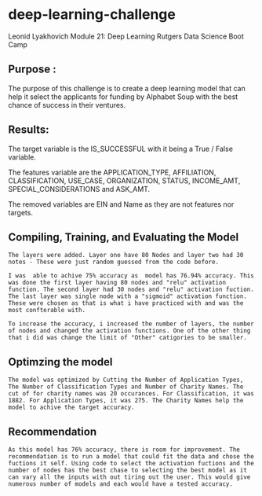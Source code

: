 # deep-learning-challenge
Leonid Lyakhovich
Module 21: Deep Learning
Rutgers Data Science Boot Camp

## Purpose :
 The purpose of this challenge is to create a deep learning model that can help it select the applicants for funding by Alphabet Soup with the best chance of success in their ventures. 
 
## Results:
  The target variable is the IS_SUCCESSFUL with it being a True / False variable.
  
  The features variable are the APPLICATION_TYPE, AFFILIATION, CLASSIFICATION, USE_CASE, ORGANIZATION, STATUS, INCOME_AMT, SPECIAL_CONSIDERATIONS and ASK_AMT.
  
  The removed variables are EIN and Name as they are not features nor targets. 
  
## Compiling, Training, and Evaluating the Model

	The layers were added. Layer one have 80 Nodes and layer two had 30 notes - These were just random guessed from the code before.
	
	I was  able to achive 75% accuracy as  model has 76.94% accuracy. This was done the first layer having 80 nodes and "relu" activation function. The second layer had 30 nodes and "relu" activation fuction. The last layer was single node with a "sigmoid" activation function. These were chosen as that is what i have practiced with and was the most confterable with. 
	
	To increase the accuracy, i increased the number of layers, the number of nodes and changed the activation functions. One of the other thing that i did was change the limit of "Other" catigories to be smaller. 
	
## Optimzing the model
	
	The model was optimized by Cutting the Number of Application Types, The Number of Classification Types and Number of Charity Names. The cut of for charity names was 20 occurances. For Classification, it was 1882. For Application Types, it was 275. The Charity Names help the model to achive the target accuracy. 
	
## Recommendation

	As this model has 76% accuracy, there is room for improvement. The recommendation is to run a model that could fit the data and chose the fuctions it self. Using code to select the activation fuctions and the number of nodes has the best chase to selecting the best model as it can vary all the inputs with out tiring out the user. This would give numerous number of models and each would have a tested accuracy. 
